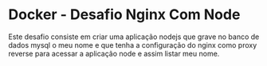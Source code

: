 # Docker - Desafio Nginx Com Node
Este desafio consiste em criar uma aplicação nodejs que grave no banco de dados mysql o meu nome e que tenha a configuração do nginx como proxy reverse para acessar 
a aplicação node e assim listar meu nome.
